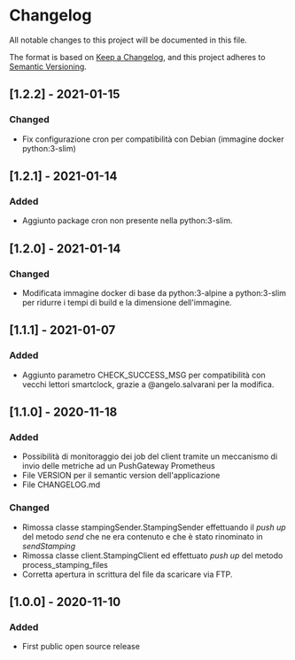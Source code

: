# Changelog
All notable changes to this project will be documented in this file.

The format is based on [Keep a Changelog](https://keepachangelog.com/en/1.0.0/),
and this project adheres to [Semantic Versioning](https://semver.org/spec/v2.0.0.html).

## [1.2.2] - 2021-01-15
### Changed
- Fix configurazione cron per compatibilità con Debian (immagine docker python:3-slim) 

## [1.2.1] - 2021-01-14
### Added
- Aggiunto package cron non presente nella python:3-slim. 

## [1.2.0] - 2021-01-14
### Changed
- Modificata immagine docker di base da python:3-alpine a python:3-slim per
ridurre i tempi di build e la dimensione dell'immagine. 

## [1.1.1] - 2021-01-07
### Added
- Aggiunto parametro CHECK_SUCCESS_MSG per compatibilità con vecchi lettori
smartclock, grazie a @angelo.salvarani per la modifica.

## [1.1.0] - 2020-11-18
### Added
- Possibilità di monitoraggio dei job del client tramite un meccanismo di invio
 delle metriche ad un PushGateway Prometheus 
- File VERSION per il semantic version dell'applicazione
- File CHANGELOG.md

### Changed
- Rimossa classe stampingSender.StampingSender effettuando il _push up_ del 
metodo _send_ che ne era contenuto e che è stato rinominato in _sendStamping_
- Rimossa classe client.StampingClient ed effettuato _push up_ del metodo
process\_stamping\_files
- Corretta apertura in scrittura del file da scaricare via FTP.

## [1.0.0] - 2020-11-10
### Added
- First public open source release